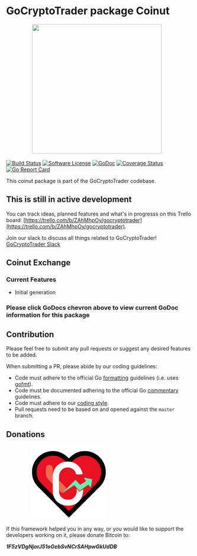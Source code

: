 # GoCryptoTrader package Coinut

<img src="https://github.com/extrame/gocryptotrader/blob/master/web/src/assets/page-logo.png?raw=true" width="350px" height="350px" hspace="70">


[![Build Status](https://travis-ci.org/extrame/gocryptotrader.svg?branch=master)](https://travis-ci.org/extrame/gocryptotrader)
[![Software License](https://img.shields.io/badge/License-MIT-orange.svg?style=flat-square)](https://github.com/extrame/gocryptotrader/blob/master/LICENSE)
[![GoDoc](https://godoc.org/github.com/extrame/gocryptotrader?status.svg)](https://godoc.org/github.com/extrame/gocryptotrader/exchanges/coinut)
[![Coverage Status](http://codecov.io/github/extrame/gocryptotrader/coverage.svg?branch=master)](http://codecov.io/github/extrame/gocryptotrader?branch=master)
[![Go Report Card](https://goreportcard.com/badge/github.com/extrame/gocryptotrader)](https://goreportcard.com/report/github.com/extrame/gocryptotrader)


This coinut package is part of the GoCryptoTrader codebase.

## This is still in active development

You can track ideas, planned features and what's in progresss on this Trello board: [https://trello.com/b/ZAhMhpOy/gocryptotrader](https://trello.com/b/ZAhMhpOy/gocryptotrader).

Join our slack to discuss all things related to GoCryptoTrader! [GoCryptoTrader Slack](https://gocryptotrader.herokuapp.com/)

## Coinut Exchange 

### Current Features

+ Initial generation

### Please click GoDocs chevron above to view current GoDoc information for this package

## Contribution

Please feel free to submit any pull requests or suggest any desired features to be added.

When submitting a PR, please abide by our coding guidelines:

+ Code must adhere to the official Go [formatting](https://golang.org/doc/effective_go.html#formatting) guidelines (i.e. uses [gofmt](https://golang.org/cmd/gofmt/)).
+ Code must be documented adhering to the official Go [commentary](https://golang.org/doc/effective_go.html#commentary) guidelines.
+ Code must adhere to our [coding style](https://github.com/extrame/gocryptotrader/blob/master/doc/coding_style.md).
+ Pull requests need to be based on and opened against the `master` branch.

## Donations

<img src="https://github.com/extrame/gocryptotrader/blob/master/web/src/assets/donate.png?raw=true" hspace="70">

If this framework helped you in any way, or you would like to support the developers working on it, please donate Bitcoin to:

***1F5zVDgNjorJ51oGebSvNCrSAHpwGkUdDB***

